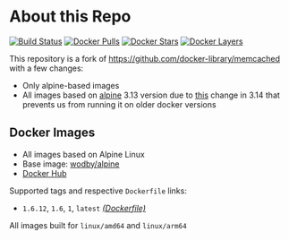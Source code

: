 # About this Repo

[![Build Status](https://github.com/wodby/base-memcached/workflows/Build%20docker%20image/badge.svg)](https://github.com/wodby/base-memcached/actions)
[![Docker Pulls](https://img.shields.io/docker/pulls/wodby/base-memcached.svg)](https://hub.docker.com/r/wodby/base-memcached)
[![Docker Stars](https://img.shields.io/docker/stars/wodby/base-memcached.svg)](https://hub.docker.com/r/wodby/base-memcached)
[![Docker Layers](https://images.microbadger.com/badges/image/wodby/base-memcached.svg)](https://microbadger.com/images/wodby/base-memcached)

This repository is a fork of https://github.com/docker-library/memcached with a few changes:

* Only alpine-based images
* All images based on [alpine](https://github.com/wodby/alpine) 3.13 version due to [this](https://github.com/alpinelinux/docker-alpine/issues/182) change in 3.14 that prevents us from running it on older docker versions

## Docker Images

* All images based on Alpine Linux
* Base image: [wodby/alpine](https://github.com/wodby/alpine)
* [Docker Hub](https://hub.docker.com/r/wodby/base-memcached)

Supported tags and respective `Dockerfile` links:

* `1.6.12`, `1.6`, `1`, `latest` [_(Dockerfile)_](https://github.com/wodby/base-memcached/tree/master/2.4/alpine/Dockerfile.wodby)

All images built for `linux/amd64` and `linux/arm64`
